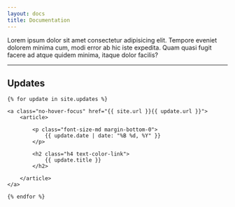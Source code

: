 ```yaml
---
layout: docs
title: Documentation
---
```

				
Lorem ipsum dolor sit amet consectetur adipisicing elit. Tempore eveniet dolorem minima cum, modi error ab hic iste expedita. Quam quasi fugit facere ad atque quidem minima, itaque dolor facilis?

<hr class="margin-y-4" />

## Updates

<div class="grid gap-4 margin-y-4">

    {% for update in site.updates %}

    <a class="no-hover-focus" href="{{ site.url }}{{ update.url }}">
        <article>

            <p class="font-size-md margin-bottom-0">
                {{ update.date | date: "%B %d, %Y" }}
            </p>

            <h2 class="h4 text-color-link">
                {{ update.title }}
            </h2>

        </article>
    </a>
    
    {% endfor %}

</div>